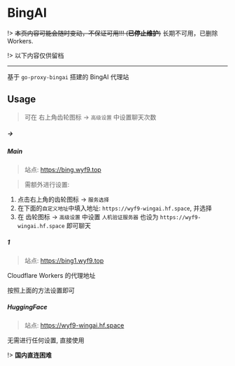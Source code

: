 # BingAI

!> ~~本页内容可能会随时变动，不保证可用!!! (**已停止维护**)~~ 长期不可用，已删除 Workers.

!> 以下内容仅供留档

***

基于 `go-proxy-bingai` 搭建的 BingAI 代理站

## Usage

> 可在 右上角齿轮图标 -> `高级设置` 中设置聊天次数

<!-- tabs:start -->

##### **→**

##### **Main**

> 站点: <https://bing.wyf9.top>

> 需额外进行设置:

1. 点击右上角的齿轮图标 -> `服务选择`
2. 在下面的`自定义地址`中填入地址: `https://wyf9-wingai.hf.space`, 并选择
3. 在 齿轮图标 -> `高级设置` 中设置 `人机验证服务器` 也设为 `https://wyf9-wingai.hf.space` 即可聊天

##### **1**

> 站点: <https://bing1.wyf9.top>

Cloudflare Workers 的代理地址

按照上面的方法设置即可

##### **HuggingFace**

> 站点: <https://wyf9-wingai.hf.space>

无需进行任何设置, 直接使用

!> **国内直连困难**

<!-- tabs:end -->
